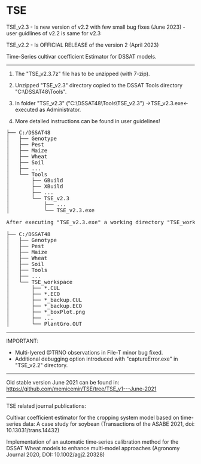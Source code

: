 # TSE

TSE_v2.3 - Is new version of v2.2 with few small bug fixes (June 2023) - user guidlines of v2.2 is same for v2.3

TSE_v2.2 - Is OFFICIAL RELEASE of the version 2 (April 2023)

Time-Series cultivar coefficient Estimator for DSSAT models.

------------------------------------------------------------------------------------------------------------
1. The "TSE_v2.3.7z" file has to be unzipped (with 7-zip). 

2. Unzipped "TSE_v2.3" directory copied to the DSSAT Tools directory "C:\DSSAT48\Tools".

3. In folder "TSE_v2.3" ("C:\DSSAT48\Tools\TSE_v2.3")  ->TSE_v2.3.exe<- executed as Administrator.

4. More detailed instructions can be found in user guidelines!

<pre>
├── C:/DSSAT48
│   ├── Genotype
│   ├── Pest
│	├── Maize
│	├── Wheat
│	├── Soil
│	├── ...	
│	└── Tools
│       ├── GBuild
│       ├── XBuild
│       ├── ...
│       └── TSE_v2.3
│	        ├── ...
│	        └── TSE_v2.3.exe	

After executing "TSE_v2.3.exe" a working directory "TSE_workspace" is created where optimization is conducted and optimization output files saved:

├── C:/DSSAT48
│   ├── Genotype
│   ├── Pest
│	├── Maize
│	├── Wheat
│	├── Soil
│	├── Tools	
│	├── ...	
│	└── TSE_workspace
│		├── *.CUL
│		├── *.ECO
│		├── *_backup.CUL	
│		├── *_backup.ECO
│		├── *_boxPlot.png	
│		├── ...	
│		└── PlantGro.OUT
</pre>
------------------------------------------------------------------------------------------------------------

IMPORTANT:
 - Multi-lyered @TRNO observations in File-T minor bug fixed.
 - Additional debugging option introduced with "captureError.exe" in "TSE_v2.2" directory. 

------------------------------------------------------------------------------------------------------------

Old stable version June 2021 can be found in: https://github.com/memicemir/TSE/tree/TSE_v1---June-2021

------------------------------------------------------------------------------------------------------------

TSE related journal publications:

Cultivar coefficient estimator for the cropping system model based on time-series data: A case study for soybean (Transactions of the ASABE 2021, doi: 10.13031/trans.14432)

Implementation of an automatic time‐series calibration method for the DSSAT Wheat models to enhance multi‐model approaches (Agronomy Journal 2020, DOI: 10.1002/agj2.20328)
